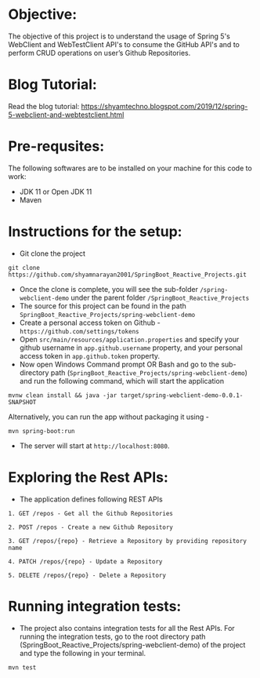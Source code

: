 # Objective:

The objective of this project is to understand the usage of Spring 5's WebClient and WebTestClient API's to consume the GitHub API's and to perform CRUD operations on user’s Github Repositories.

# Blog Tutorial:

Read the blog tutorial: https://shyamtechno.blogspot.com/2019/12/spring-5-webclient-and-webtestclient.html

# Pre-requsites:
The following softwares are to be installed on your machine for this code to work:
* JDK 11 or Open JDK 11
* Maven

# Instructions for the setup:

* Git clone the project
```
git clone https://github.com/shyamnarayan2001/SpringBoot_Reactive_Projects.git
```
* Once the clone is complete, you will see the sub-folder `/spring-webclient-demo` under the parent folder `/SpringBoot_Reactive_Projects`
* The source for this project can be found in the path `SpringBoot_Reactive_Projects/spring-webclient-demo`
* Create a personal access token on Github - `https://github.com/settings/tokens`
* Open `src/main/resources/application.properties` and specify your github username in `app.github.username` property, and your personal access token in `app.github.token` property.
* Now open Windows Command prompt OR Bash and go to the sub-directory path (`SpringBoot_Reactive_Projects/spring-webclient-demo`) and run the following command, which will start the application
```
mvnw clean install && java -jar target/spring-webclient-demo-0.0.1-SNAPSHOT
```

Alternatively, you can run the app without packaging it using -
```
mvn spring-boot:run
```
* The server will start at `http://localhost:8080`.

# Exploring the Rest APIs:

* The application defines following REST APIs
```
1. GET /repos - Get all the Github Repositories

2. POST /repos - Create a new Github Repository

3. GET /repos/{repo} - Retrieve a Repository by providing repository name

4. PATCH /repos/{repo} - Update a Repository

5. DELETE /repos/{repo} - Delete a Repository

``` 
# Running integration tests:

* The project also contains integration tests for all the Rest APIs. For running the integration tests, go to the root directory path (SpringBoot_Reactive_Projects/spring-webclient-demo) of the project and type the following in your terminal.
``` 
mvn test
``` 